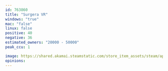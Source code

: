 ```yaml
---
id: 763860
title: "Surgera VR"
windows: "true"
mac: "false"
linux: false
positive: 40
negative: 36
estimated_owners: "20000 - 50000"
peak_ccu: 1

image: https://shared.akamai.steamstatic.com/store_item_assets/steam/apps/763860/header.jpg?t=1520232002
opinions:
---
```

